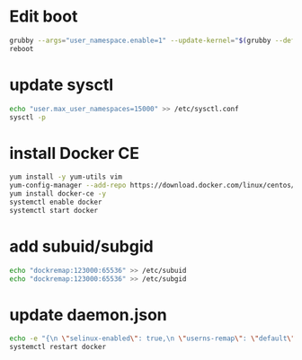
# Edit boot

```bash
grubby --args="user_namespace.enable=1" --update-kernel="$(grubby --default-kernel)"
reboot
```
# update sysctl

```bash
echo "user.max_user_namespaces=15000" >> /etc/sysctl.conf
sysctl -p
```

# install Docker CE

```bash
yum install -y yum-utils vim
yum-config-manager --add-repo https://download.docker.com/linux/centos/docker-ce.repo
yum install docker-ce -y
systemctl enable docker
systemctl start docker
```

# add subuid/subgid

```bash
echo "dockremap:123000:65536" >> /etc/subuid
echo "dockremap:123000:65536" >> /etc/subgid
```

# update daemon.json

```bash
echo -e "{\n \"selinux-enabled\": true,\n \"userns-remap\": \"default\"\n}" > /etc/docker/daemon.json
systemctl restart docker
```



